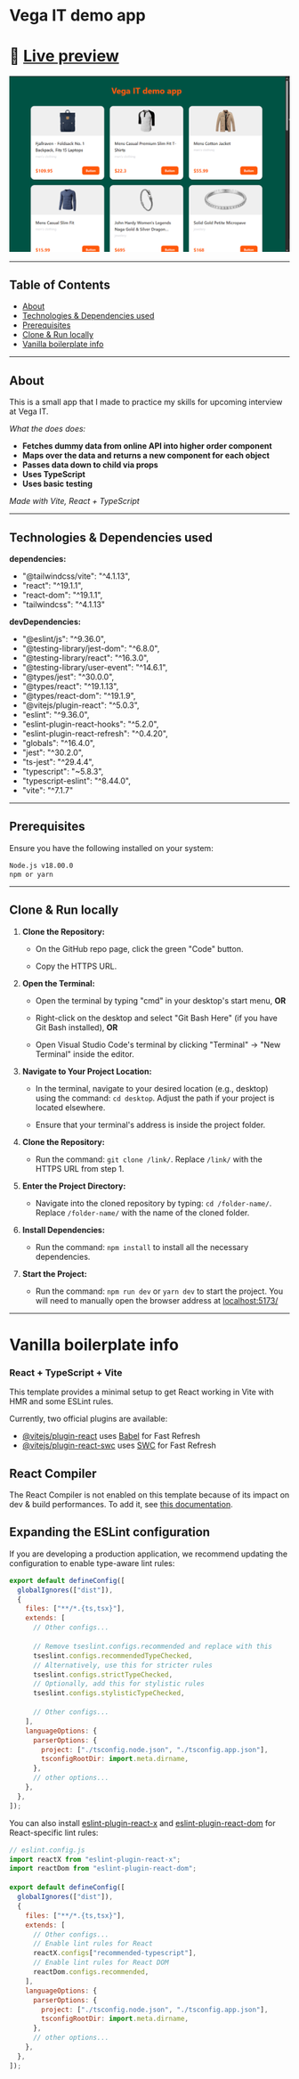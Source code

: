 # Vega IT demo app

# 🔗 [Live preview](https://benevolent-cannoli-b0fbf0.netlify.app/)

![Design preview](./src/assets/preview.png)

---

## Table of Contents

- [About](#about)
- [Technologies & Dependencies used](#technologies--dependencies-used)
- [Prerequisites](#prerequisites)
- [Clone & Run locally](#clone--run-locally)
- [Vanilla boilerplate info](#vanilla-boilerplate-info)

---

## About

This is a small app that I made to practice my skills for upcoming interview at Vega IT.

_What the does does:_

- **Fetches dummy data from online API into higher order component**
- **Maps over the data and returns a new component for each object**
- **Passes data down to child via props**
- **Uses TypeScript**
- **Uses basic testing**

_Made with Vite, React + TypeScript_

---

## Technologies & Dependencies used

**dependencies:**

- "@tailwindcss/vite": "^4.1.13",
- "react": "^19.1.1",
- "react-dom": "^19.1.1",
- "tailwindcss": "^4.1.13"

**devDependencies:**

- "@eslint/js": "^9.36.0",
- "@testing-library/jest-dom": "^6.8.0",
- "@testing-library/react": "^16.3.0",
- "@testing-library/user-event": "^14.6.1",
- "@types/jest": "^30.0.0",
- "@types/react": "^19.1.13",
- "@types/react-dom": "^19.1.9",
- "@vitejs/plugin-react": "^5.0.3",
- "eslint": "^9.36.0",
- "eslint-plugin-react-hooks": "^5.2.0",
- "eslint-plugin-react-refresh": "^0.4.20",
- "globals": "^16.4.0",
- "jest": "^30.2.0",
- "ts-jest": "^29.4.4",
- "typescript": "~5.8.3",
- "typescript-eslint": "^8.44.0",
- "vite": "^7.1.7"

---

## Prerequisites

Ensure you have the following installed on your system:

    Node.js v18.00.0
    npm or yarn

---

## Clone & Run locally

1. **Clone the Repository:**

   - On the GitHub repo page, click the green "Code" button.

   - Copy the HTTPS URL.

2. **Open the Terminal:**

   - Open the terminal by typing "cmd" in your desktop's start menu, **OR**

   - Right-click on the desktop and select "Git Bash Here" (if you have Git Bash installed), **OR**

   - Open Visual Studio Code's terminal by clicking "Terminal" -> "New Terminal" inside the editor.

3. **Navigate to Your Project Location:**

   - In the terminal, navigate to your desired location (e.g., desktop) using the command: `cd desktop`. Adjust the path if your project is located elsewhere.

   - Ensure that your terminal's address is inside the project folder.

4. **Clone the Repository:**

   - Run the command: `git clone /link/`. Replace `/link/` with the HTTPS URL from step 1.

5. **Enter the Project Directory:**

   - Navigate into the cloned repository by typing: `cd /folder-name/`. Replace `/folder-name/` with the name of the cloned folder.

6. **Install Dependencies:**

   - Run the command: `npm install` to install all the necessary dependencies.

7. **Start the Project:**

   - Run the command: `npm run dev` or `yarn dev` to start the project. You will need to manually open the browser address at [localhost:5173/](http://localhost:5173/)

---

# Vanilla boilerplate info

### React + TypeScript + Vite

This template provides a minimal setup to get React working in Vite with HMR and some ESLint rules.

Currently, two official plugins are available:

- [@vitejs/plugin-react](https://github.com/vitejs/vite-plugin-react/blob/main/packages/plugin-react) uses [Babel](https://babeljs.io/) for Fast Refresh
- [@vitejs/plugin-react-swc](https://github.com/vitejs/vite-plugin-react/blob/main/packages/plugin-react-swc) uses [SWC](https://swc.rs/) for Fast Refresh

## React Compiler

The React Compiler is not enabled on this template because of its impact on dev & build performances. To add it, see [this documentation](https://react.dev/learn/react-compiler/installation).

## Expanding the ESLint configuration

If you are developing a production application, we recommend updating the configuration to enable type-aware lint rules:

```js
export default defineConfig([
  globalIgnores(["dist"]),
  {
    files: ["**/*.{ts,tsx}"],
    extends: [
      // Other configs...

      // Remove tseslint.configs.recommended and replace with this
      tseslint.configs.recommendedTypeChecked,
      // Alternatively, use this for stricter rules
      tseslint.configs.strictTypeChecked,
      // Optionally, add this for stylistic rules
      tseslint.configs.stylisticTypeChecked,

      // Other configs...
    ],
    languageOptions: {
      parserOptions: {
        project: ["./tsconfig.node.json", "./tsconfig.app.json"],
        tsconfigRootDir: import.meta.dirname,
      },
      // other options...
    },
  },
]);
```

You can also install [eslint-plugin-react-x](https://github.com/Rel1cx/eslint-react/tree/main/packages/plugins/eslint-plugin-react-x) and [eslint-plugin-react-dom](https://github.com/Rel1cx/eslint-react/tree/main/packages/plugins/eslint-plugin-react-dom) for React-specific lint rules:

```js
// eslint.config.js
import reactX from "eslint-plugin-react-x";
import reactDom from "eslint-plugin-react-dom";

export default defineConfig([
  globalIgnores(["dist"]),
  {
    files: ["**/*.{ts,tsx}"],
    extends: [
      // Other configs...
      // Enable lint rules for React
      reactX.configs["recommended-typescript"],
      // Enable lint rules for React DOM
      reactDom.configs.recommended,
    ],
    languageOptions: {
      parserOptions: {
        project: ["./tsconfig.node.json", "./tsconfig.app.json"],
        tsconfigRootDir: import.meta.dirname,
      },
      // other options...
    },
  },
]);
```
